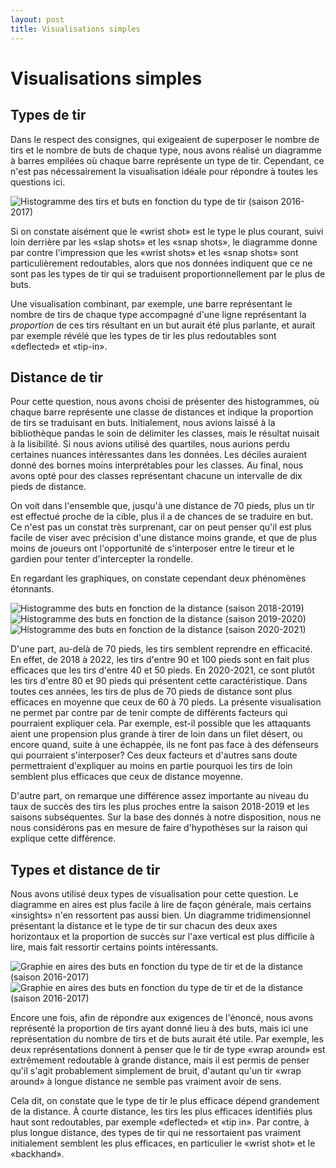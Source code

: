 ```yaml
---
layout: post
title: Visualisations simples
---
```


Visualisations simples
======================

Types de tir
------------

Dans le respect des consignes, qui exigeaient de superposer le nombre de tirs et le nombre de buts de chaque type, nous avons réalisé un diagramme à barres empilées où chaque barre représente un type de tir. Cependant, ce n'est pas nécessairement la visualisation idéale pour répondre à toutes les questions ici.

![Histogramme des tirs et buts en fonction du type de tir (saison 2016-2017)](figures/q5-1.png)

Si on constate aisément que le «wrist shot» est le type le plus courant, suivi loin derrière par les «slap shots» et les «snap shots», le diagramme donne par contre l'impression que les «wrist shots» et les «snap shots» sont particulièrement redoutables, alors que nos données indiquent que ce ne sont pas les types de tir qui se traduisent proportionnellement par le plus de buts.

Une visualisation combinant, par exemple, une barre représentant le nombre de tirs de chaque type accompagné d'une ligne représentant la *proportion* de ces tirs résultant en un but aurait été plus parlante, et aurait par exemple révélé que les types de tir les plus redoutables sont «deflected» et «tip-in».

Distance de tir
---------------

Pour cette question, nous avons choisi de présenter des histogrammes, où chaque barre représente une classe de distances et indique la proportion de tirs se traduisant en buts. Initialement, nous avions laissé à la bibliothèque pandas le soin  de délimiter les classes, mais le résultat nuisait à la lisibilité. Si nous avions utilisé des quartiles, nous aurions perdu certaines nuances intéressantes dans les données. Les déciles auraient donné des bornes moins interprétables pour les classes. Au final, nous avons opté pour des classes représentant chacune un intervalle de dix pieds de distance.

On voit dans l'ensemble que, jusqu'à une distance de 70 pieds, plus un tir est effectué proche de la cible, plus il a de chances de se traduire en but. Ce n'est pas un constat très surprenant, car on peut penser qu'il est plus facile de viser avec précision d'une distance moins grande, et que de plus moins de joueurs ont l'opportunité de s'interposer entre le tireur et le gardien pour tenter d'intercepter la rondelle.

En regardant les graphiques, on constate cependant deux phénomènes étonnants.

![Histogramme des buts en fonction de la distance (saison 2018-2019)](figures/q5-2-20182019.png)
![Histogramme des buts en fonction de la distance (saison 2019-2020)](figures/q5-2-20192020.png)
![Histogramme des buts en fonction de la distance (saison 2020-2021)](figures/q5-2-20202021.png)

D'une part, au-delà de 70 pieds, les tirs semblent reprendre en efficacité. En effet, de 2018 à 2022, les tirs d'entre 90 et 100 pieds sont en fait plus efficaces que les tirs d'entre 40 et 50 pieds. En 2020-2021, ce sont plutôt les tirs d'entre 80 et 90 pieds qui présentent cette caractéristique. Dans toutes ces années, les tirs de plus de 70 pieds de distance sont plus efficaces en moyenne que ceux de 60 à 70 pieds. La présente visualisation ne permet par contre par de tenir compte de différents facteurs qui pourraient expliquer cela. Par exemple, est-il possible que les attaquants aient une propension plus grande à tirer de loin dans un filet désert, ou encore quand, suite à une échappée, ils ne font pas face à des défenseurs qui pourraient s'interposer? Ces deux facteurs et d'autres sans doute permettraient d'expliquer au moins en partie pourquoi les tirs de loin semblent plus efficaces que ceux de distance moyenne.

D'autre part, on remarque une différence assez importante au niveau du taux de succès des tirs les plus proches entre la saison 2018-2019 et les saisons subséquentes. Sur la base des donnés à notre disposition, nous ne nous considérons pas en mesure de faire d'hypothèses sur la raison qui explique cette différence.

Types et distance de tir
------------------------

Nous avons utilisé deux types de visualisation pour cette question. Le diagramme en aires est plus facile à lire de façon générale, mais certains «insights» n'en ressortent pas aussi bien. Un diagramme tridimensionnel présentant la distance et le type de tir sur chacun des deux axes horizontaux et la proportion de succès sur l'axe vertical est plus difficile à lire, mais fait ressortir certains points intéressants.

![Graphie en aires des buts en fonction du type de tir et de la distance (saison 2016-2017)](figures/q5-3.png)
![Graphie en aires des buts en fonction du type de tir et de la distance (saison 2016-2017)](figures/q5-3-stacked.png)

Encore une fois, afin de répondre aux exigences de l'énoncé, nous avons représenté la proportion de tirs ayant donné lieu à des buts, mais ici une représentation du nombre de tirs et de buts aurait été utile. Par exemple, les deux représentations donnent à penser que le tir de type «wrap around» est extrêmement redoutable à grande distance, mais il est permis de penser qu'il s'agit probablement simplement de bruit, d'autant qu'un tir «wrap around» à longue distance ne semble pas vraiment avoir de sens.

Cela dit, on constate que le type de tir le plus efficace dépend grandement de la distance. À courte distance, les tirs les plus efficaces identifiés plus haut sont redoutables, par exemple «deflected» et «tip in». Par contre, à plus longue distance, des types de tir qui ne ressortaient pas vraiment initialement semblent les plus efficaces, en particulier le «wrist shot» et le «backhand».



